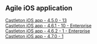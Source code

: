 ## Agile iOS application

[Castleton iOS app - 4.5.0 - 13](itms-services://?action=download-manifest&url=https://dl.dropboxusercontent.com/s/wnzxrba5xxlsi5l/Castleton-4.5.0-13.plist)  
[Castleton iOS app - 4.6.1 - 10 - Enterprise](itms-services://?action=download-manifest&url=https://dl.dropboxusercontent.com/s/g9ynhuqdjruo6fm/MRI-Agile-4.6.0-10-Enterprise.plist)  
[Castleton iOS app - 4.6.2 - 1 - Enterprise](itms-services://?action=download-manifest&url=https://dl.dropboxusercontent.com/s/8onttt468xgnacb/MRI-Agile-4.6.2-1.plist)  
[Castleton iOS app - 4.7.0 - 1](itms-services://?action=download-manifest&url=https://dl.dropboxusercontent.com/s/irc69l5cnpspted/MRI-Agile-4.7.0-1.plist)  
